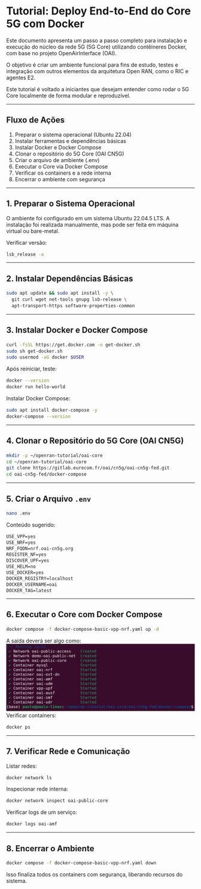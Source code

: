 # Tutorial: Deploy End-to-End do Core 5G com Docker

Este documento apresenta um passo a passo completo para instalação e execução do núcleo da rede 5G (5G Core) utilizando contêineres Docker, com base no projeto OpenAirInterface (OAI).

O objetivo é criar um ambiente funcional para fins de estudo, testes e integração com outros elementos da arquitetura Open RAN, como o RIC e agentes E2.

Este tutorial é voltado a iniciantes que desejam entender como rodar o 5G Core localmente de forma modular e reproduzível.

---

## Fluxo de Ações

1. Preparar o sistema operacional (Ubuntu 22.04)
2. Instalar ferramentas e dependências básicas
3. Instalar Docker e Docker Compose
4. Clonar o repositório do 5G Core (OAI CN5G)
5. Criar o arquivo de ambiente (.env)
6. Executar o Core via Docker Compose
7. Verificar os containers e a rede interna
8. Encerrar o ambiente com segurança

---

## 1. Preparar o Sistema Operacional

O ambiente foi configurado em um sistema Ubuntu 22.04.5 LTS. A instalação foi realizada manualmente, mas pode ser feita em máquina virtual ou bare-metal.

Verificar versão:
```bash
lsb_release -a
```

---

## 2. Instalar Dependências Básicas

```bash
sudo apt update && sudo apt install -y \
  git curl wget net-tools gnupg lsb-release \
  apt-transport-https software-properties-common
```

---

## 3. Instalar Docker e Docker Compose

```bash
curl -fsSL https://get.docker.com -o get-docker.sh
sudo sh get-docker.sh
sudo usermod -aG docker $USER
```

Após reiniciar, teste:

```bash
docker --version
docker run hello-world
```

Instalar Docker Compose:

```bash
sudo apt install docker-compose -y
docker-compose --version
```

---

## 4. Clonar o Repositório do 5G Core (OAI CN5G)

```bash
mkdir -p ~/openran-tutorial/oai-core
cd ~/openran-tutorial/oai-core
git clone https://gitlab.eurecom.fr/oai/cn5g/oai-cn5g-fed.git
cd oai-cn5g-fed/docker-compose
```

---

## 5. Criar o Arquivo `.env`

```bash
nano .env
```

Conteúdo sugerido:
```env
USE_VPP=yes
USE_NRF=yes
NRF_FQDN=nrf.oai-cn5g.org
REGISTER_NF=yes
DISCOVER_UPF=yes
USE_HELM=no
USE_DOCKER=yes
DOCKER_REGISTRY=localhost
DOCKER_USERNAME=oai
DOCKER_TAG=latest
```

---

## 6. Executar o Core com Docker Compose

```bash
docker compose -f docker-compose-basic-vpp-nrf.yaml up -d
```
A saída deverá ser algo como:
![Containers do Core 5G em execução](image.png)
Verificar containers:

```bash
docker ps
```

---

## 7. Verificar Rede e Comunicação

Listar redes:
```bash
docker network ls
```

Inspecionar rede interna:
```bash
docker network inspect oai-public-core
```

Verificar logs de um serviço:
```bash
docker logs oai-amf
```

---

## 8. Encerrar o Ambiente

```bash
docker compose -f docker-compose-basic-vpp-nrf.yaml down
```

Isso finaliza todos os containers com segurança, liberando recursos do sistema.
